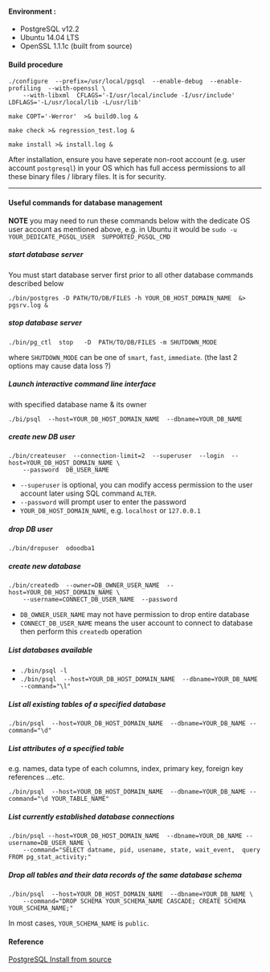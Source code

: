#### Environment :
* PostgreSQL v12.2
* Ubuntu 14.04 LTS
* OpenSSL 1.1.1c (built from source)


#### Build procedure
```
./configure  --prefix=/usr/local/pgsql  --enable-debug  --enable-profiling  --with-openssl \
    --with-libxml  CFLAGS='-I/usr/local/include -I/usr/include'  LDFLAGS='-L/usr/local/lib -L/usr/lib'
```

```
make COPT='-Werror'  >& build0.log &
```

```
make check >& regression_test.log &
```

```
make install >& install.log &
```

After installation, ensure you have seperate non-root account (e.g. user account `postgresql`) in your OS which has full access permissions to all these binary files / library files. It is for security.


--------------------------------------------------------------------

#### Useful commands for database management

**NOTE** you may need to run these commands below with the dedicate OS user account as mentioned above, e.g. in Ubuntu it would be `sudo -u YOUR_DEDICATE_PGSQL_USER  SUPPORTED_PGSQL_CMD`



##### start database server

You must start database server first prior to all other database commands described below
```
./bin/postgres -D PATH/TO/DB/FILES -h YOUR_DB_HOST_DOMAIN_NAME  &> pgsrv.log &
```

##### stop database server
```
./bin/pg_ctl  stop   -D  PATH/TO/DB/FILES -m SHUTDOWN_MODE
```
where `SHUTDOWN_MODE` can be one of `smart`, `fast`, `immediate`. (the last 2 options may cause data loss ?)



##### Launch interactive command line interface 

with specified database name & its owner
```
./bi/psql  --host=YOUR_DB_HOST_DOMAIN_NAME  --dbname=YOUR_DB_NAME
```

##### create new DB user
```
./bin/createuser  --connection-limit=2  --superuser  --login  --host=YOUR_DB_HOST_DOMAIN_NAME \
    --password  DB_USER_NAME
```
* `--superuser` is optional, you can modify access permission to the user account later using SQL command `ALTER`.
* `--password` will prompt user to enter the password
* `YOUR_DB_HOST_DOMAIN_NAME`, e.g. `localhost` or `127.0.0.1`

##### drop DB user
```
./bin/dropuser  odoodba1
```

##### create new database
```
./bin/createdb  --owner=DB_OWNER_USER_NAME  --host=YOUR_DB_HOST_DOMAIN_NAME \
    --username=CONNECT_DB_USER_NAME  --password
```

* `DB_OWNER_USER_NAME` may not have permission to drop entire database
* `CONNECT_DB_USER_NAME` means the user account to connect to database then perform this `createdb` operation


##### List databases available

* `./bin/psql -l`
* `./bin/psql  --host=YOUR_DB_HOST_DOMAIN_NAME  --dbname=YOUR_DB_NAME --command="\l" `


##### List all existing tables  of a specified database
```
./bin/psql  --host=YOUR_DB_HOST_DOMAIN_NAME  --dbname=YOUR_DB_NAME --command="\d"
```


##### List attributes of a specified table

e.g. names, data type of each columns, index, primary key, foreign key references ...etc.
```
./bin/psql  --host=YOUR_DB_HOST_DOMAIN_NAME  --dbname=YOUR_DB_NAME --command="\d YOUR_TABLE_NAME"
```

##### List currently established database connections
```
./bin/psql --host=YOUR_DB_HOST_DOMAIN_NAME  --dbname=YOUR_DB_NAME --username=DB_USER_NAME \
    --command="SELECT datname, pid, usename, state, wait_event,  query FROM pg_stat_activity;"
```

##### Drop all tables and their data records of the same database schema
```
./bin/psql  --host=YOUR_DB_HOST_DOMAIN_NAME  --dbname=YOUR_DB_NAME \
    --command="DROP SCHEMA YOUR_SCHEMA_NAME CASCADE; CREATE SCHEMA YOUR_SCHEMA_NAME;"
```

In most cases, `YOUR_SCHEMA_NAME` is `public`.



#### Reference
[PostgreSQL Install from source](https://wiki.postgresql.org/wiki/Compile_and_Install_from_source_code#Ubuntu_requirements)
